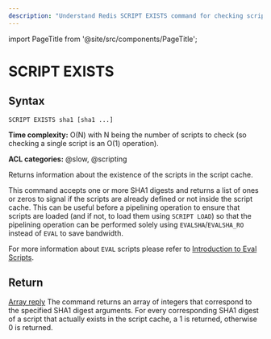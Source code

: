 ```yaml
---
description: "Understand Redis SCRIPT EXISTS command for checking scripts' existence in the cache."
---
```


import PageTitle from '@site/src/components/PageTitle';

# SCRIPT EXISTS

<PageTitle title="Redis SCRIPT EXISTS Command (Documentation) | Dragonfly" />

## Syntax

    SCRIPT EXISTS sha1 [sha1 ...]

**Time complexity:** O(N) with N being the number of scripts to check (so checking a single script is an O(1) operation).

**ACL categories:** @slow, @scripting

Returns information about the existence of the scripts in the script cache.

This command accepts one or more SHA1 digests and returns a list of ones or
zeros to signal if the scripts are already defined or not inside the script
cache.
This can be useful before a pipelining operation to ensure that scripts are
loaded (and if not, to load them using `SCRIPT LOAD`) so that the pipelining
operation can be performed solely using `EVALSHA`/`EVALSHA_RO` instead of `EVAL`
to save bandwidth.

For more information about `EVAL` scripts please refer to [Introduction to Eval Scripts](https://redis.io/docs/latest/develop/interact/programmability/eval-intro/).

## Return

[Array reply](https://redis.io/docs/latest/develop/reference/protocol-spec/#arrays) The command returns an array of integers that correspond to
the specified SHA1 digest arguments.
For every corresponding SHA1 digest of a script that actually exists in the
script cache, a 1 is returned, otherwise 0 is returned.
